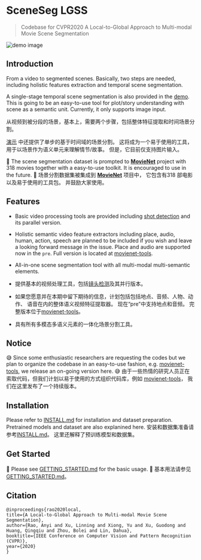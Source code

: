 # SceneSeg LGSS
> Codebase for CVPR2020 A Local-to-Global Approach to Multi-modal Movie Scene Segmentation

![demo image](images/pipeline.png)

## Introduction
From a video to segmented scenes. Basically, two steps are needed, including holistic features extraction and temporal scene segmentation.

A single-stage temporal scene segmentation is also provided in the [demo](docs/GETTING_STARTED.md#demo). This is going to be an easy-to-use tool for plot/story understanding with scene as a semantic unit.
Currently, it only supports image input.

从视频到被分段的场景，基本上，需要两个步骤，包括整体特征提取和时间场景分割。

[演示](docs/GETTING_STARTED.md#demo) 中还提供了单步的基于时间域的场景分割。 
这将成为一个易于使用的工具，用于以场景作为语义单元来理解情节/故事。
但是，它目前仅支持图片输入。

😬 The scene segmentation dataset is prompted to **[MovieNet](https://movienet.github.io/)** project with 318 movies together with a easy-to-use toolkit. It is encouraged to use in the future. 
😬 场景分割数据集被集成到 **[MovieNet](https://movienet.github.io/)** 项目中，
它包含有318 部电影以及易于使用的工具包。 并鼓励大家使用。

## Features
- Basic video processing tools are provided including [shot detection](pre/ShotDetection) and its parallel version.
- Holistic semantic video feature extractors including place, audio, human, action, speech are planned to be included if you wish and leave a looking forward message in the issue. Place and audio are supported now in the ``pre``. Full version is located at [movienet-tools](https://github.com/movienet/movienet-tools).
- All-in-one scene segmentation tool with all multi-modal multi-semantic elements.

- 提供基本的视频处理工具，包括[镜头检测](pre/ShotDetection)及其并行版本。
- 如果您愿意并在本期中留下期待的信息，计划包括包括地点、音频、人物、动作、
  语音在内的整体语义视频特征提取器。 现在“pre”中支持地点和音频。 
  完整版本位于[movienet-tools](https://github.com/movienet/movienet-tools)。
- 具有所有多模态多语义元素的一体化场景分割工具。

## Notice 
😅 Since some enthusiastic researchers are requesting the codes but we plan to organize the codebase in an easy-to-use fashion, e.g. [movienet-tools]((https://github.com/movienet/movienet-tools)), we release an on-going version here.
😅 由于一些热情的研究人员正在索取代码，但我们计划以易于使用的方式组织代码库，例如 [movienet-tools]((https://github.com/movienet/movienet-tools))，
我们在这里发布了一个持续版本。

## Installation
Please refer to [INSTALL.md](docs/INSTALL.md) for installation and dataset preparation. Pretrained models and dataset are also explanined here.
安装和数据集准备请参考[INSTALL.md](docs/INSTALL.md)。 
这里还解释了预训练模型和数据集。

## Get Started
🥳 Please see [GETTING_STARTED.md](docs/GETTING_STARTED.md) for the basic usage.
🥳 基本用法请参见 [GETTING_STARTED.md](docs/GETTING_STARTED.md)。

## Citation
```
@inproceedings{rao2020local,
title={A Local-to-Global Approach to Multi-modal Movie Scene Segmentation},
author={Rao, Anyi and Xu, Linning and Xiong, Yu and Xu, Guodong and Huang, Qingqiu and Zhou, Bolei and Lin, Dahua},
booktitle={IEEE Conference on Computer Vision and Pattern Recognition (CVPR)},
year={2020}
}
```
